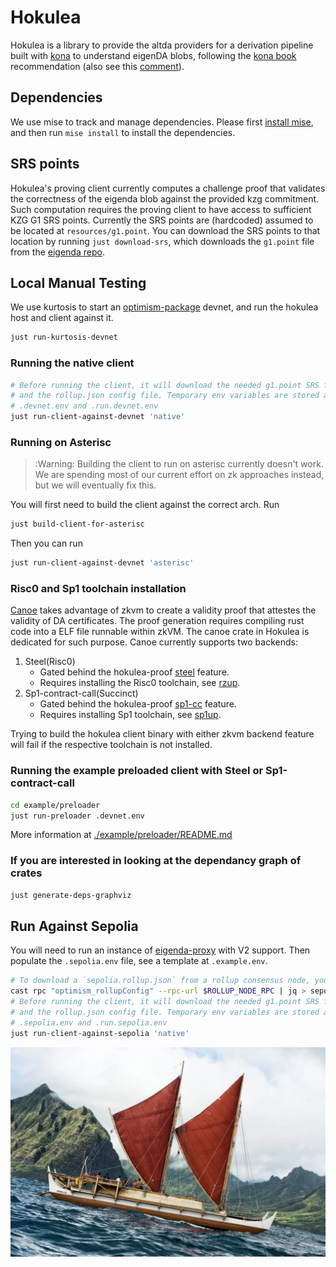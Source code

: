 # Hokulea

Hokulea is a library to provide the altda providers for a derivation pipeline built with [kona](https://github.com/anton-rs/kona) to understand eigenDA blobs, following the [kona book](https://op-rs.github.io/kona/protocol/derive/providers.html#implementing-a-custom-data-availability-provider) recommendation (also see this [comment](https://github.com/anton-rs/kona/pull/862#issuecomment-2515038089)).

## Dependencies

We use mise to track and manage dependencies. Please first [install mise](https://mise.jdx.dev/getting-started.html), and then run `mise install` to install the dependencies.

## SRS points
Hokulea's proving client currently computes a challenge proof that validates the correctness of the eigenda blob against the provided kzg commitment. Such computation requires the proving client to have access to sufficient KZG G1 SRS points. Currently the SRS points are (hardcoded) assumed to be located at `resources/g1.point`. You can download the SRS points to that location by running `just download-srs`, which downloads the `g1.point` file from the [eigenda repo](https://github.com/Layr-Labs/eigenda-proxy/tree/main/resources).

## Local Manual Testing

We use kurtosis to start an [optimism-package](https://github.com/ethpandaops/optimism-package/tree/main) devnet, and run the hokulea host and client against it.

```bash
just run-kurtosis-devnet
```

### Running the native client

```bash
# Before running the client, it will download the needed g1.point SRS file
# and the rollup.json config file. Temporary env variables are stored at
# .devnet.env and .run.devnet.env
just run-client-against-devnet 'native'
```

### Running on Asterisc

> :Warning: Building the client to run on asterisc currently doesn't work. We are spending most of our current effort on zk approaches instead, but we will eventually fix this.

You will first need to build the client against the correct arch. Run
```bash
just build-client-for-asterisc
```
Then you can run
```bash
just run-client-against-devnet 'asterisc'
```

### Risc0 and Sp1 toolchain installation

[Canoe](./canoe/) takes advantage of zkvm to create a validity proof that attestes the validity of DA certificates. The proof generation requires 
compiling rust code into a ELF file runnable within zkVM. The canoe crate in Hokulea is dedicated for such purpose.
Canoe currently supports two backends:
1. Steel(Risc0)
   - Gated behind the hokulea-proof [steel](https://github.com/Layr-Labs/hokulea/blob/3599bbeb855156164643a2a56c4f92de0cf7b7cf/crates/proof/Cargo.toml#L44) feature.
   - Requires installing the Risc0 toolchain, see [rzup](https://dev.risczero.com/api/zkvm/install).
2. Sp1-contract-call(Succinct)
   - Gated behind the hokulea-proof [sp1-cc](https://github.com/Layr-Labs/hokulea/blob/3599bbeb855156164643a2a56c4f92de0cf7b7cf/crates/proof/Cargo.toml#L45) feature.
   - Requires installing Sp1 toolchain, see [sp1up](https://docs.succinct.xyz/docs/sp1/getting-started/install).

Trying to build the hokulea client binary with either zkvm backend feature will fail if the respective toolchain is not installed.

### Running the example preloaded client with Steel or Sp1-contract-call
```bash
cd example/preloader
just run-preloader .devnet.env
```

More information at [./example/preloader/README.md](./example/preloader/README.md)

### If you are interested in looking at the dependancy graph of crates
```bash
just generate-deps-graphviz
```

## Run Against Sepolia

You will need to run an instance of [eigenda-proxy](https://github.com/Layr-Labs/eigenda-proxy) with V2 support. Then populate the `.sepolia.env` file, see a template at `.example.env`.

```bash
# To download a `sepolia.rollup.json` from a rollup consensus node, you can use the command
cast rpc "optimism_rollupConfig" --rpc-url $ROLLUP_NODE_RPC | jq > sepolia.rollup.json
# Before running the client, it will download the needed g1.point SRS file
# and the rollup.json config file. Temporary env variables are stored at
# .sepolia.env and .run.sepolia.env
just run-client-against-sepolia 'native'
```

![](./assets/hokulea.jpeg)

